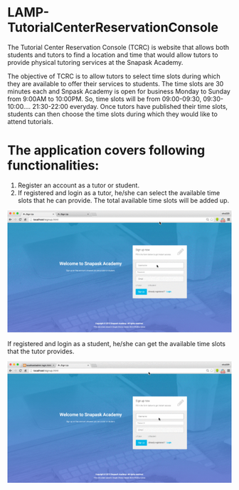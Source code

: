# LAMP-TutorialCenterReservationConsole

The Tutorial Center Reservation Console (TCRC) is website that allows both students and tutors to find a location and time that would allow tutors to provide physical tutoring services at the Snapask Academy.

The objective of TCRC is to allow tutors to select time slots during which they are available to offer their services to students. The time slots are 30 minutes each and Snpask Academy is open for business Monday to Sunday from 9:00AM to 10:00PM. So, time slots will be from 09:00-09:30, 09:30-10:00.... 21:30-22:00 everyday. Once tutors have published their time slots, students can then choose the time slots during which they would like to attend tutorials. 

# The application covers following functionalities:

1. Register an account as a tutor or student.
2. If registered and login as a tutor, he/she can select the available time slots that he can provide. The total available time slots will be added up. 

![Aaron Swartz](https://github.com/elva329/LAMP-TutorialCenterReservationConsole/raw/master/screenshots/tutor.gif)

If registered and login as a student, he/she can get the available time slots that the tutor provides.

![Aaron Swartz](https://github.com/elva329/LAMP-TutorialCenterReservationConsole/raw/master/screenshots/student.gif)

